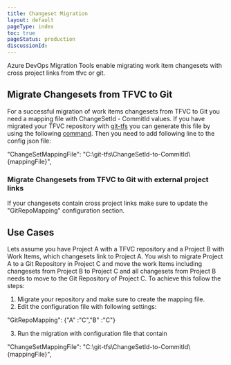 ```yaml
---
title: Changeset Migration
layout: default
pageType: index
toc: true
pageStatus: production
discussionId: 
---
```


Azure DevOps Migration Tools enable migrating work item changesets with cross project links from tfvc or git.

## Migrate Changesets from TFVC to Git

For a successful migration of work items changesets from TFVC to Git you need a mapping file with ChangeSetId - CommitId values. If you 
have migrated your TFVC repository with [git-tfs](https://github.com/git-tfs/git-tfs) you can generate this file by using the following
[command](https://github.com/git-tfs/git-tfs/blob/master/doc/commands/exportmap.md). Then you need to add following line to the config json file:

"ChangeSetMappingFile": "C:\\git-tfs\\ChangeSetId-to-CommitId\\{mappingFile}",

### Migrate Changesets from TFVC to Git with external project links

If your changesets contain cross project links make sure to update the "GitRepoMapping" configuration section.

## Use Cases

Lets assume you have Project A with a TFVC repository and a Project B with Work Items, which changesets link to Project A. 
You wish to migrate Project A to a Git Repository in Project C and move the work Items including changesets from Project B to Project C and all
changesets from Project B needs to move to the Git Repository of Project C. To achieve this follow the steps:

1. Migrate your repository and make sure to create the mapping file. 
2. Edit the configuration file with following settings: 

"GitRepoMapping": {"A" :"C","B" :"C"}

3. Run the migration with configuration file that contain

"ChangeSetMappingFile": "C:\\git-tfs\\ChangeSetId-to-CommitId\\{mappingFile}",
